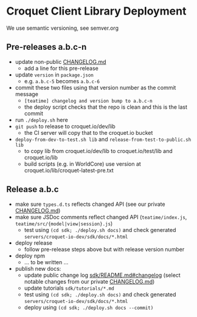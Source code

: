 # Croquet Client Library Deployment

We use semantic versioning, see semver.org

## Pre-releases a.b.c-n

* update non-public [CHANGELOG.md](./CHANGELOG.md)
  - add a line for this pre-release
* update `version` in `package.json`
  - e.g. `a.b.c-5` becomes `a.b.c-6`
* commit these two files using that version number as the commit message
  - `[teatime] changelog and version bump to a.b.c-n`
  - the deploy script checks that the repo is clean and this is the last commit
* run `./deploy.sh` here
* `git push` to release to croquet.io/dev/lib
  - the CI server will copy that to the croquet.io bucket
* `deploy-from-dev-to-test.sh lib` and `release-from-test-to-public.sh lib`
  - to copy lib from croquet.io/dev/lib to croquet.io/test/lib and croquet.io/lib
  - build scripts (e.g. in WorldCore) use version at croquet.io/lib/croquet-latest-pre.txt

## Release a.b.c

* make sure `types.d.ts` reflects changed API (see our private [CHANGELOG.md](./CHANGELOG.md))
* make sure JSDoc comments reflect changed API (`teatime/index.js`, `teatime/src/{model|view|session}.js`)
  - test using `(cd sdk; ./deploy.sh docs)` and check generated `servers/croquet-io-dev/sdk/docs/*.html`
* deploy release
  - follow pre-release steps above but with release version number
* deploy npm
  - ... to be written ...
* publish new docs:
  - update public change log [sdk/README.md#changelog](../../../sdk/README.md#changelog)
    (select notable changes from our private [CHANGELOG.md](./CHANGELOG.md))
  - update tutorials `sdk/tutorials/*.md`
  - test using `(cd sdk; ./deploy.sh docs)` and check generated `servers/croquet-io-dev/sdk/docs/*.html`
  - deploy using `(cd sdk; ./deploy.sh docs --commit)`
